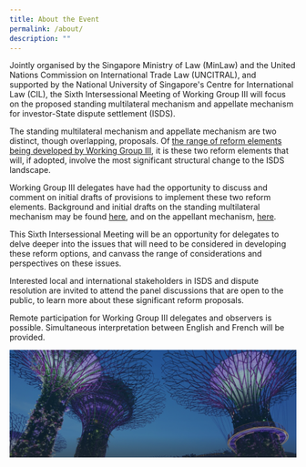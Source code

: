 ```yaml
---
title: About the Event
permalink: /about/
description: ""
---
```

Jointly organised by the Singapore Ministry of Law (MinLaw) and the United Nations Commission on International Trade Law (UNCITRAL), and supported by the National University of Singapore's Centre for International Law (CIL), the Sixth Intersessional Meeting of Working Group III will focus on the proposed standing multilateral mechanism and appellate mechanism for investor-State dispute settlement (ISDS).

The standing multilateral mechanism and appellate mechanism are two distinct, though overlapping, proposals. Of [the range of reform elements being developed by Working Group III](https://uncitral.un.org/en/working_groups/3/investor-state), it is these two reform elements that will, if adopted, involve the most significant structural change to the ISDS landscape.

Working Group III delegates have had the opportunity to discuss and comment on initial drafts of provisions to implement these two reform elements. Background and initial drafts on the standing multilateral mechanism may be found [here](https://uncitral.un.org/en/multilateralpermanentinvestmentcourt), and on the appellant mechanism, [here](https://uncitral.un.org/en/appellatemechanism).

This Sixth Intersessional Meeting will be an opportunity for delegates to delve deeper into the issues that will need to be considered in developing these reform options, and canvass the range of considerations and perspectives on these issues.

Interested local and international stakeholders in ISDS and dispute resolution are invited to attend the panel discussions that are open to the public, to learn more about these significant reform proposals.

Remote participation for Working Group III delegates and observers is possible. Simultaneous interpretation between English and French will be provided.

![](/images/hero-banner.png)